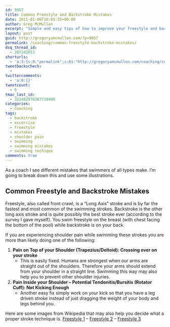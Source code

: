 ```yaml
---
id: 9957
title: Common Freestyle and Backstroke Mistakes
date: 2011-01-06T10:03:55+00:00
author: Greg McMullen
excerpt: "Simple and easy tips of how to improve your freestyle and backstroke to prevent shoulder pain. As a coach I see quite a few different mistakes that swimmers of all types make. I'm going to break down this and also use some illustrations."
layout: post
guid: http://gregoryamcmullen.com/?p=9957
permalink: /coaching/common-freestyle-backstroke-mistakes/
dsq_thread_id:
  - 207242653
shorturls:
  - 'a:3:{s:9:"permalink";s:61:"http://gregoryamcmullen.com/coaching/common-swimming-mistakes";s:7:"tinyurl";s:26:"http://tinyurl.com/3vduoos";s:4:"isgd";s:19:"http://is.gd/k1pBK2";}'
tweetbackscheck:
  - 
twittercomments:
  - 'a:0:{}'
tweetcount:
  - 0
tmac_last_id:
  - 322482976367718400
categories:
  - Coaching
tags:
  - backstroke
  - excercise
  - freestyle
  - mistakes
  - shoulder pain
  - swimming
  - swimming mistakes
  - swimming techique
comments: true
---
```

As a coach I see different mistakes that swimmers of all types make. I&#8217;m going to break down this and use some illustrations.

## Common Freestyle and Backstroke Mistakes

Freestyle, also called front&nbsp;crawl, is a &#8220;Long Axis&#8221; stroke and is by far the fastest and most common of the swimming strokes. Backstroke is the other long axis stroke and is quite possibly the best stroke ever (according to the survey I gave myself). You swim freestyle on the breast&nbsp;(with chest facing the bottom of the pool) while backstroke is&nbsp;on your back.

If you are experiencing shoulder pain while swimming these strokes you are more than likely doing one of the following:

  1. **Pain on Top of your Shoulder (Trapezius/Deltoid): Crossing over on your stroke** 
      * This is easily fixed. Humans are strongest when our arms are straight out of the shoulders. Therefore your arms should extend from your shoulder in a straight line. Swimming this way may also help you to prevent other shoulder injuries.
  2. **Pain Inside your Shoulder &#8211; Potential Tendonitis/Bursitis (Rotator Cuff): Not Kicking Enough** 
      * Another easy fix simply work on your kick so that you have a leg driven stroke instead of just dragging the weight of your body and legs behind you.

Here are some images from Wikipedia that may also help you decide what a proper stroke technique is. [Freestyle 1](http://en.wikipedia.org/wiki/File:Freestyle_swimming.gif) &#8211; [Freestyle 2](http://en.wikipedia.org/wiki/File:Freestyle_swimming2.gif) &#8211; [Freestyle 3](http://en.wikipedia.org/wiki/File:Freestyle_swimming3.gif)